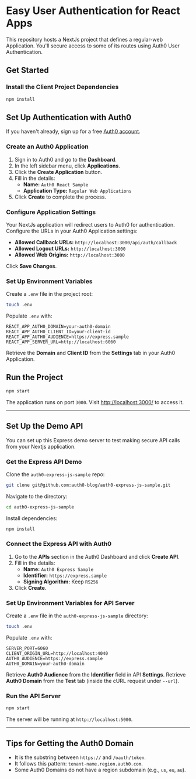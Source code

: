 # Easy User Authentication for React Apps

This repository hosts a NextJs project that defines a regular-web Application. You'll secure access to some of its routes using Auth0 User Authentication.

## Get Started

### Install the Client Project Dependencies
```sh
npm install
```

## Set Up Authentication with Auth0
If you haven't already, sign up for a free [Auth0 account](https://auth0.com/).

### Create an Auth0 Application
1. Sign in to Auth0 and go to the **Dashboard**.
2. In the left sidebar menu, click **Applications**.
3. Click the **Create Application** button.
4. Fill in the details:
   - **Name:** `Auth0 React Sample`
   - **Application Type:** `Regular Web Applications`
5. Click **Create** to complete the process.

### Configure Application Settings
Your NextJs application will redirect users to Auth0 for authentication. Configure the URLs in your Auth0 Application settings:

- **Allowed Callback URLs:** `http://localhost:3000/api/auth/callback`
- **Allowed Logout URLs:** `http://localhost:3000`
- **Allowed Web Origins:** `http://localhost:3000`

Click **Save Changes**.

### Set Up Environment Variables
Create a `.env` file in the project root:
```sh
touch .env
```
Populate `.env` with:
```env
REACT_APP_AUTH0_DOMAIN=your-auth0-domain
REACT_APP_AUTH0_CLIENT_ID=your-client-id
REACT_APP_AUTH0_AUDIENCE=https://express.sample
REACT_APP_SERVER_URL=http://localhost:6060
```
Retrieve the **Domain** and **Client ID** from the **Settings** tab in your Auth0 Application.

## Run the Project
```sh
npm start
```
The application runs on port `3000`. Visit [http://localhost:3000/](http://localhost:3000/) to access it.

---

## Set Up the Demo API
You can set up this Express demo server to test making secure API calls from your Nextjs application.

### Get the Express API Demo
Clone the `auth0-express-js-sample` repo:
```sh
git clone git@github.com:auth0-blog/auth0-express-js-sample.git
```
Navigate to the directory:
```sh
cd auth0-express-js-sample
```
Install dependencies:
```sh
npm install
```

### Connect the Express API with Auth0
1. Go to the **APIs** section in the Auth0 Dashboard and click **Create API**.
2. Fill in the details:
   - **Name:** `Auth0 Express Sample`
   - **Identifier:** `https://express.sample`
   - **Signing Algorithm:** Keep `RS256`
3. Click **Create**.

### Set Up Environment Variables for API Server
Create a `.env` file in the `auth0-express-js-sample` directory:
```sh
touch .env
```
Populate `.env` with:
```env
SERVER_PORT=6060
CLIENT_ORIGIN_URL=http://localhost:4040
AUTH0_AUDIENCE=https://express.sample
AUTH0_DOMAIN=your-auth0-domain
```
Retrieve **Auth0 Audience** from the **Identifier** field in API **Settings**.
Retrieve **Auth0 Domain** from the **Test** tab (inside the cURL request under `--url`).

### Run the API Server
```sh
npm start
```
The server will be running at `http://localhost:5000`.

---

## Tips for Getting the Auth0 Domain
- It is the substring between `https://` and `/oauth/token`.
- It follows this pattern: `tenant-name.region.auth0.com`.
- Some Auth0 Domains do not have a region subdomain (e.g., `us`, `eu`, `au`).
